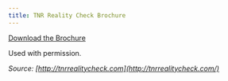 ```yaml
---
title: TNR Reality Check Brochure
---
```


[Download the Brochure](/static/img/tnr-reality-check-brochure.pdf)

Used with permission.

*Source: [http://tnrrealitycheck.com](http://tnrrealitycheck.com/)*